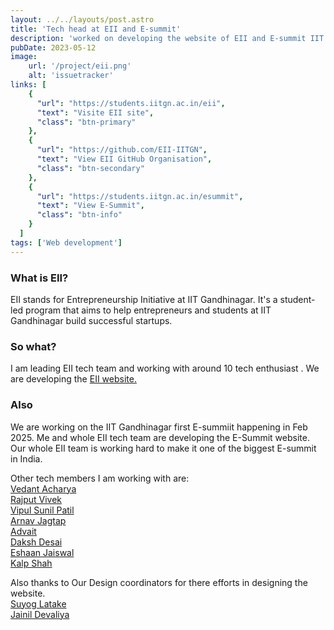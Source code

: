 ```yaml
---
layout: ../../layouts/post.astro
title: 'Tech head at EII and E-summit'
description: 'worked on developing the website of EII and E-summit IIT Gandhinagar'
pubDate: 2023-05-12
image: 
    url: '/project/eii.png'
    alt: 'issuetracker'
links: [
    {
      "url": "https://students.iitgn.ac.in/eii",
      "text": "Visite EII site",
      "class": "btn-primary"
    },
    {
      "url": "https://github.com/EII-IITGN",
      "text": "View EII GitHub Organisation",
      "class": "btn-secondary"
    },
    {
      "url": "https://students.iitgn.ac.in/esummit",
      "text": "View E-Summit",
      "class": "btn-info"
    }
  ]
tags: ['Web development']
---
```


### What is EII?
EII stands for Entrepreneurship Initiative at IIT Gandhinagar. It's a student-led program that aims to help entrepreneurs and students at IIT Gandhinagar build successful startups.

### So what?
I am leading EII tech team and working with around 10 tech enthusiast .
We are developing the <a href="https://students.iitgn.ac.in/eii">EII website.</a>

### Also 
We are working on the IIT Gandhinagar first E-summiit happening in Feb 2025. Me and whole EII tech team are developing the E-Summit website. Our whole EII team is working hard to make it one of the biggest E-summit in India.

Other tech members I am working with are:
<br/>
<a href="https://github.com/Ninjacoder-vedant">Vedant Acharya</a><br/>
<a href="https://github.com/Rajput-Vivek-16">Rajput Vivek</a><br/>
<a href="https://github.com/vipulSP2108">Vipul Sunil Patil</a><br/>
<a href="https://github.com/arnav-jagtap-iitgn">Arnav Jagtap</a><br/>
<a href="https://github.com/advait87">Advait</a><br/>
<a href="https://github.com/dakshdesai00">Daksh Desai</a><br/>
<a href="https://github.com/EshaanJaiswal">Eshaan Jaiswal</a><br/>
<a href="https://github.com/kalpshah18">Kalp Shah</a><br/>

Also thanks to Our Design coordinators for there efforts in designing the website.
<br/> 
<a href="https://www.linkedin.com/in/suyog-latake-72758228a/">Suyog Latake</a><br/>
<a href="https://www.linkedin.com/in/jainil-devaliya/">Jainil Devaliya</a>
